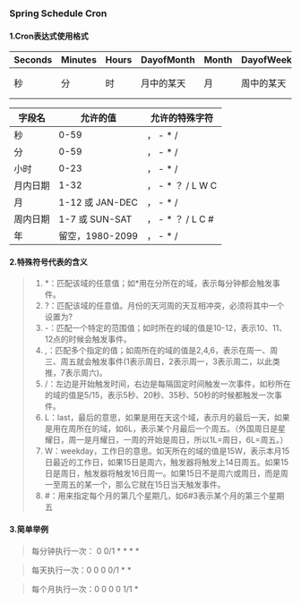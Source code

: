 ### Spring Schedule Cron

#### 1.Cron表达式使用格式

| Seconds | Minutes | Hours | DayofMonth | Month | DayofWeek  | [Year]    |
| ------- | ------- | ----- | ---------- | ----- | ---------- | --------- |
| 秒      | 分      | 时    | 月中的某天 | 月    | 周中的某天 | [年 可选] |

| 字段名   | 允许的值        | 允许的特殊字符    |
| -------- | --------------- | ----------------- |
| 秒       | 0-59            | ， - * /          |
| 分       | 0-59            | ， - * /          |
| 小时     | 0-23            | ， - * /          |
| 月内日期 | 1-32            | ， - * ？ / L W C |
| 月       | 1-12 或 JAN-DEC | ， - * /          |
| 周内日期 | 1-7 或 SUN-SAT  | ， - * ？ / L C # |
| 年       | 留空，1980-2099 | ， - * /          |

#### 2.特殊符号代表的含义

> 1. \*：匹配该域的任意值；如*用在分所在的域，表示每分钟都会触发事件。
> 2. ?：匹配该域的任意值。月份的天河周的天互相冲突，必须将其中一个设置为?
> 3. -：匹配一个特定的范围值；如时所在的域的值是10-12，表示10、11、12点的时候会触发事件。
> 4. ,：匹配多个指定的值；如周所在的域的值是2,4,6，表示在周一、周三、周五就会触发事件(1表示周日，2表示周一，3表示周二，以此类推，7表示周六)。
> 5. /：左边是开始触发时间，右边是每隔固定时间触发一次事件，如秒所在的域的值是5/15，表示5秒、20秒、35秒、50秒的时候都触发一次事件。
> 6. L：last，最后的意思，如果是用在天这个域，表示月的最后一天，如果是用在周所在的域，如6L，表示某个月最后一个周五。（外国周日是星耀日，周一是月耀日，一周的开始是周日，所以1L=周日，6L=周五。）
> 7. W：weekday，工作日的意思。如天所在的域的值是15W，表示本月15日最近的工作日，如果15日是周六，触发器将触发上14日周五。如果15日是周日，触发器将触发16日周一。如果15日不是周六或周日，而是周一至周五的某一个，那么它就在15日当天触发事件。
> 8. \#：用来指定每个月的第几个星期几，如6#3表示某个月的第三个星期五

#### 3.简单举例

> 每分钟执行一次： 0 0/1 * * * *

> 每天执行一次：0 0 0 0/1 * *

> 每个月执行一次：0 0 0 0 1/1 *